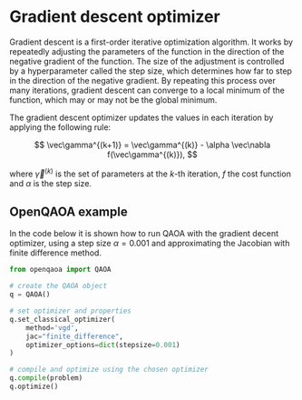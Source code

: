 # Gradient descent optimizer

Gradient descent is a first-order iterative optimization algorithm. It works by repeatedly adjusting the parameters of the function in the direction of the negative gradient of the function. The size of the adjustment is controlled by a hyperparameter called the step size, which determines how far to step in the direction of the negative gradient. By repeating this process over many iterations, gradient descent can converge to a local minimum of the function, which may or may not be the global minimum.

The gradient descent optimizer updates the values in each iteration by applying the following rule:

$$ \vec\gamma^{(k+1)} = \vec\gamma^{(k)} - \alpha \vec\nabla f(\vec\gamma^{(k)}), $$

where $\vec\gamma^{(k)}$ is the set of parameters at the $k\text{-th}$ iteration, $f$ the cost function and $\alpha$ is the step size.

## OpenQAOA example
In the code below it is shown how to run QAOA with the gradient decent optimizer, using a step size $\alpha=0.001$ and approximating the Jacobian with finite difference method.

```Python hl_lines="6 7 8 9 10 11"
from openqaoa import QAOA 

# create the QAOA object
q = QAOA()

# set optimizer and properties
q.set_classical_optimizer(
    method='vgd', 
    jac="finite_difference", 
    optimizer_options=dict(stepsize=0.001)
)

# compile and optimize using the chosen optimizer
q.compile(problem)
q.optimize()
```